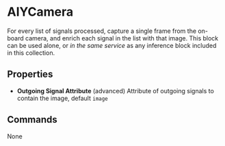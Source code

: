 # AIYCamera

For every list of signals processed, capture a single frame from the on-board camera, and enrich each signal in the list with that image. This block can be used alone, or _in the same service_ as any inference block included in this collection.

## Properties

 * **Outgoing Signal Attribute** (advanced) Attribute of outgoing signals to contain the image, default `image`

## Commands

None
